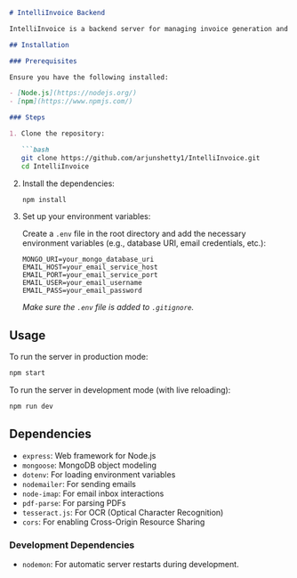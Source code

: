 ```markdown
# IntelliInvoice Backend

IntelliInvoice is a backend server for managing invoice generation and email communication. It is built using Node.js, Express, and several other libraries for functionality like email handling, PDF parsing, and OCR.

## Installation

### Prerequisites

Ensure you have the following installed:

- [Node.js](https://nodejs.org/)
- [npm](https://www.npmjs.com/)

### Steps

1. Clone the repository:

   ```bash
   git clone https://github.com/arjunshetty1/IntelliInvoice.git
   cd IntelliInvoice
   ```

2. Install the dependencies:

   ```bash
   npm install
   ```

3. Set up your environment variables:

   Create a `.env` file in the root directory and add the necessary environment variables (e.g., database URI, email credentials, etc.):

   ```
   MONGO_URI=your_mongo_database_uri
   EMAIL_HOST=your_email_service_host
   EMAIL_PORT=your_email_service_port
   EMAIL_USER=your_email_username
   EMAIL_PASS=your_email_password
   ```

   *Make sure the `.env` file is added to `.gitignore`.*

## Usage

To run the server in production mode:

```bash
npm start
```

To run the server in development mode (with live reloading):

```bash
npm run dev
```

## Dependencies

- `express`: Web framework for Node.js
- `mongoose`: MongoDB object modeling
- `dotenv`: For loading environment variables
- `nodemailer`: For sending emails
- `node-imap`: For email inbox interactions
- `pdf-parse`: For parsing PDFs
- `tesseract.js`: For OCR (Optical Character Recognition)
- `cors`: For enabling Cross-Origin Resource Sharing

### Development Dependencies

- `nodemon`: For automatic server restarts during development.
